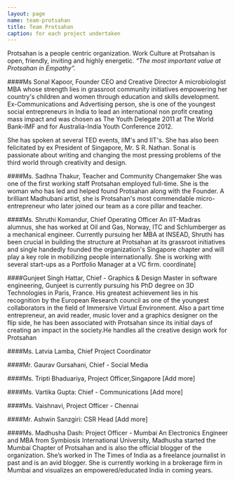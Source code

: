 ```yaml
---
layout: page
name: team-protsahan
title: Team Protsahan
caption: for each project undertaken
---
```



Protsahan is a people centric organization. Work Culture at Protsahan is open, friendly, inviting and highly energetic. *“The most important value at Protsahan in Empathy”.*

####Ms Sonal Kapoor, Founder CEO and Creative Director
A microbiologist MBA whose strength lies in grassroot community initiatives empowering her country's children and women through education and skills development. Ex-Communications and Advertising person, she is one of the youngest social entrepreneurs in India to lead an international non profit creating mass impact and was chosen as The Youth Delegate 2011 at The World Bank-IMF and for Australia-India Youth Conference 2012.

She has spoken at several TED events, IIM's and IIT's. She has also been felicitated by ex President of Singapore, Mr. S R. Nathan. Sonal is passionate about writing and changing the most pressing problems of the third world through creativity and design.

####Ms. Sadhna Thakur, Teacher and Community Changemaker
She was one of the first working staff Protsahan employed full-time. She is the woman who has led and helped found Protsahan along with the Founder. A brilliant Madhubani artist, she is Protsahan's most commendable micro-entrepreneur who later joined our team as a core pillar and teacher.

####Ms. Shruthi Komandur, Chief Operating Officer
An IIT-Madras alumnus, she has worked at Oil and Gas, Norway, ITC and Schlumberger as a mechanical engineer. Currently pursuing her MBA at INSEAD, Shruthi has been crucial in building the structure at Protsahan at its grassroot initiatives and single handedly founded the organization's Singapore chapter and will play a key role in mobilizing people internationally. She is working with several start-ups as a Portfolio Manager at a VC firm.
coordinate]

####Gunjeet Singh Hattar, Chief - Graphics & Design 
Master in software engineering, Gunjeet is currently pursuing his PhD degree on 3D Technologies in Paris, France. His greatest achievement lies in his recognition by the European Research council as one of the youngest collaborators in the field of Immersive Virtual Environment. Also a part time entrepreneur, an avid reader, music lover and a graphics designer on the flip side, he has been associated with Protsahan since its initial days of creating an impact in the society.He handles all the creative design work for Protsahan

####Ms. Latvia Lamba, Chief Project Coordinator 

####Mr. Gaurav Gursahani, Chief - Social Media

####Ms. Tripti Bhaduariya, Project Officer,Singapore [Add more]

####Ms. Vartika Gupta: Chief - Communications [Add more]

####Ms. Vaishnavi, Project Officer - Chennai 

####Mr. Ashwin Sanzgiri: CSR Head [Add more]

####Ms. Madhusha Dash: Project Officer - Mumbai An Electronics Engineer and MBA from Symbiosis International University, Madhusha started the Mumbai Chapter of Protsahan and is also the official blogger of the organization. She’s worked in The Times of India as a freelance journalist in past and is an avid blogger. She is currently working in a brokerage firm in Mumbai and visualizes an empowered/educated India in coming years.
